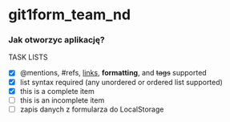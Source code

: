 # git1form_team_nd


### Jak otworzyc aplikację?

TASK LISTS
- [x] @mentions, #refs, [links](),
**formatting**, and <del>tags</del>
supported
- [x] list syntax required (any
unordered or ordered list supported)
- [x] this is a complete item
- [ ] this is an incomplete item
- [ ] zapis danych z formularza do LocalStorage